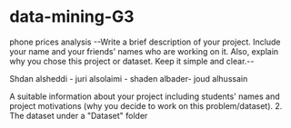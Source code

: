 # data-mining-G3
phone prices analysis
--Write a brief description of your project. Include your name and your friends' names who are working on it. Also, explain why you chose this project or dataset. Keep it simple and clear.--

Shdan alsheddi - juri alsolaimi - shaden albader- joud alhussain

 A suitable information about your project including students' names and project motivations 
(why you decide to work on this problem/dataset).
2. The dataset under a "Dataset" folder
